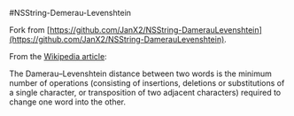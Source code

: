 #NSString-Demerau-Levenshtein

Fork from [https://github.com/JanX2/NSString-DamerauLevenshtein](https://github.com/JanX2/NSString-DamerauLevenshtein).


From the [Wikipedia article](https://en.wikipedia.org/wiki/Damerau–Levenshtein_distance):

The Damerau–Levenshtein distance between two words is the minimum number of operations (consisting of insertions, deletions or substitutions of a single character, or transposition of two adjacent characters) required to change one word into the other.

